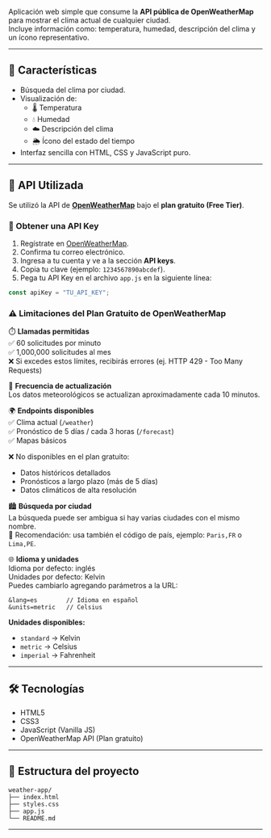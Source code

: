 Aplicación web simple que consume la **API pública de OpenWeatherMap** para mostrar el clima actual de cualquier ciudad.  
Incluye información como: temperatura, humedad, descripción del clima y un ícono representativo.

---

## 🚀 Características

- Búsqueda del clima por ciudad.
- Visualización de:
  - 🌡️ Temperatura
  - 💧 Humedad
  - ☁️ Descripción del clima
  - 🌦️ Ícono del estado del tiempo
- Interfaz sencilla con HTML, CSS y JavaScript puro.

---

## 🔑 API Utilizada

Se utilizó la API de **[OpenWeatherMap](https://openweathermap.org/)** bajo el **plan gratuito (Free Tier)**.

### 🔧 Obtener una API Key

1. Regístrate en [OpenWeatherMap](https://home.openweathermap.org/users/sign_up).
2. Confirma tu correo electrónico.
3. Ingresa a tu cuenta y ve a la sección **API keys**.
4. Copia tu clave (ejemplo: `1234567890abcdef`).
5. Pega tu API Key en el archivo `app.js` en la siguiente línea:

```js
const apiKey = "TU_API_KEY";
```

### ⚠️ Limitaciones del Plan Gratuito de OpenWeatherMap

⏱️ **Llamadas permitidas**  
✅ 60 solicitudes por minuto  
✅ 1,000,000 solicitudes al mes  
❌ Si excedes estos límites, recibirás errores (ej. HTTP 429 - Too Many Requests)

🔄 **Frecuencia de actualización**  
Los datos meteorológicos se actualizan aproximadamente cada 10 minutos.

🌍 **Endpoints disponibles**  
✅ Clima actual (`/weather`)  
✅ Pronóstico de 5 días / cada 3 horas (`/forecast`)  
✅ Mapas básicos  

❌ No disponibles en el plan gratuito:  
- Datos históricos detallados  
- Pronósticos a largo plazo (más de 5 días)  
- Datos climáticos de alta resolución

🏙️ **Búsqueda por ciudad**  
La búsqueda puede ser ambigua si hay varias ciudades con el mismo nombre.  
🔎 Recomendación: usa también el código de país, ejemplo: `Paris,FR` o `Lima,PE`.

🌐 **Idioma y unidades**  
Idioma por defecto: inglés  
Unidades por defecto: Kelvin  
Puedes cambiarlo agregando parámetros a la URL:

```
&lang=es        // Idioma en español  
&units=metric   // Celsius
```

**Unidades disponibles:**
- `standard` → Kelvin
- `metric` → Celsius
- `imperial` → Fahrenheit


---

## 🛠️ Tecnologías

- HTML5  
- CSS3  
- JavaScript (Vanilla JS)  
- OpenWeatherMap API (Plan gratuito)

---

## 📁 Estructura del proyecto

```
weather-app/
├── index.html
├── styles.css
├── app.js
└── README.md
```

---


